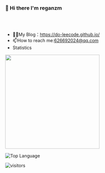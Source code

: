 ### :lemon: Hi there I'm reganzm 

<br><br>
- 👨‍💻My Blog：<url>https://do-leecode.github.io/</url>
- 📫How to reach me:626692024@qq.com
- Statistics

<img align='center'  width="300" src="https://github-readme-stats.vercel.app/api?username=reganzm&show_icons=true&title_color=fff&icon_color=79ff97&text_color=9f9f9f&bg_color=151515"></img>

![Top Language](https://github-readme-stats.vercel.app/api/top-langs/?username=reganzm&theme=radical)


![visitors](https://visitor-badge.laobi.icu/badge?page_id=reganzm)

